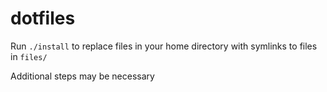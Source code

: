 # dotfiles 

Run `./install` to replace files in your home directory with symlinks to files in `files/`

Additional steps may be necessary
